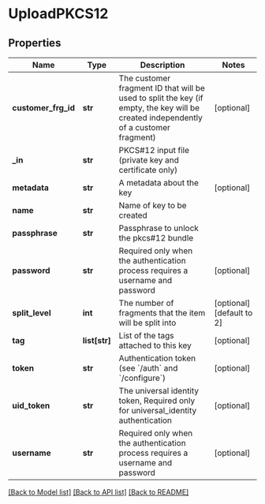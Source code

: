 # UploadPKCS12

## Properties
Name | Type | Description | Notes
------------ | ------------- | ------------- | -------------
**customer_frg_id** | **str** | The customer fragment ID that will be used to split the key (if empty, the key will be created independently of a customer fragment) | [optional] 
**_in** | **str** | PKCS#12 input file (private key and certificate only) | 
**metadata** | **str** | A metadata about the key | [optional] 
**name** | **str** | Name of key to be created | 
**passphrase** | **str** | Passphrase to unlock the pkcs#12 bundle | 
**password** | **str** | Required only when the authentication process requires a username and password | [optional] 
**split_level** | **int** | The number of fragments that the item will be split into | [optional] [default to 2]
**tag** | **list[str]** | List of the tags attached to this key | [optional] 
**token** | **str** | Authentication token (see &#x60;/auth&#x60; and &#x60;/configure&#x60;) | [optional] 
**uid_token** | **str** | The universal identity token, Required only for universal_identity authentication | [optional] 
**username** | **str** | Required only when the authentication process requires a username and password | [optional] 

[[Back to Model list]](../README.md#documentation-for-models) [[Back to API list]](../README.md#documentation-for-api-endpoints) [[Back to README]](../README.md)


